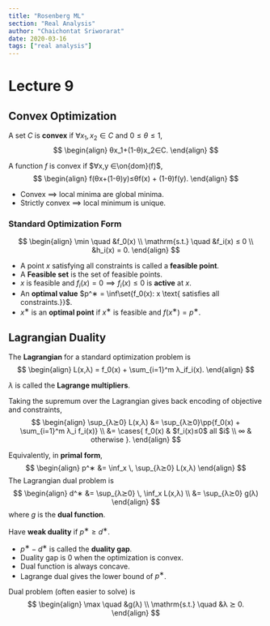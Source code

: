 ```yaml
---
title: "Rosenberg ML"
section: "Real Analysis"
author: "Chaichontat Sriworarat"
date: 2020-03-16
tags: ["real analysis"]
---
```


# Lecture 9

## Convex Optimization
A set $C$ is **convex** if $∀x_1,x_2 ∈ C$ and $0 ≤ θ≤ 1$,
$$
\begin{align}
  θx_1+(1-θ)x_2∈C.
\end{align}
$$

A function $f$ is convex if $∀x,y ∈\on{dom}(f)$,
$$
\begin{align}
  f(θx+(1-θ)y)≤θf(x) + (1-θ)f(y).
\end{align}
$$

* Convex $⟹$ local minima are global minima.
* Strictly convex $⟹$ local minimum is unique.

### Standard Optimization Form
$$
\begin{align}
  \min \quad &f_0(x) \\
  \mathrm{s.t.} \quad &f_i(x) ≤ 0 \\
  &h_i(x) = 0.
\end{align}
$$

* A point $x$ satisfying all constraints is called a **feasible point**.
* A **Feasible set** is the set of feasible points.
* $x$ is feasible and $f_i(x) = 0 ⟹ f_i(x)≤0$ is **active** at $x$.
* An **optimal value** $p^∗ = \inf\set{f_0(x): x \text{ satisfies all constraints.}}$.
* $x^∗$ is an **optimal point** if $x^∗$ is feasible and $f(x^∗)=p^∗$.


## Lagrangian Duality

The **Lagrangian** for a standard optimization problem is
$$
\begin{align}
  L(x,λ) = f_0(x) + \sum_{i=1}^m λ_if_i(x).
\end{align}
$$

$λ$ is called the **Lagrange multipliers**.

Taking the supremum over the Lagrangian gives back encoding of objective and constraints,
$$
\begin{align}
  \sup_{λ⪰0} L(x,λ) &= \sup_{λ⪰0}\pp{f_0(x) + \sum_{i=1}^m λ_i f_i(x)} \\
  &= \cases{
    f_0(x) & $f_i(x)≤0$ all $i$ \\
    ∞ & otherwise
  }.
\end{align}
$$

Equivalently, in **primal form**,
$$
\begin{align}
  p^∗ &= \inf_x \, \sup_{λ⪰0} L(x,λ)
\end{align}
$$
The Lagrangian dual problem is
$$
\begin{align}
  d^∗ &= \sup_{λ⪰0} \, \inf_x  L(x,λ) \\
  &= \sup_{λ⪰0} g(λ)
\end{align}
$$
where $g$ is the **dual function**.

Have **weak duality** if $p^∗≥d^∗$.

* $p^∗-d^∗$ is called the **duality gap**.
* Duality gap is 0 when the optimization is convex.
* Dual function is always concave.
* Lagrange dual gives the lower bound of $p^∗$.

Dual problem (often easier to solve) is
$$
\begin{align}
  \max \quad &g(λ) \\
  \mathrm{s.t.} \quad &λ ⪰ 0.
\end{align}
$$
